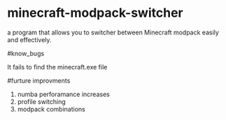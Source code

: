 # minecraft-modpack-switcher
a program that allows you to switcher between Minecraft modpack easily and effectively. 

#know_bugs

It fails to find the minecraft.exe file

#furture improvments

1. numba perforamance increases
2. profile switching
3. modpack combinations
